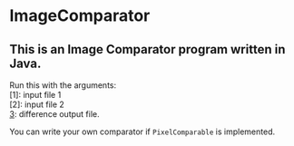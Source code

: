 # ImageComparator
## This is an Image Comparator program written in Java.  


Run this with the arguments:  
[1]: input file 1  
[2]: input file 2  
[3](optional): difference output file.  


You can write your own comparator if `PixelComparable` is implemented. 
